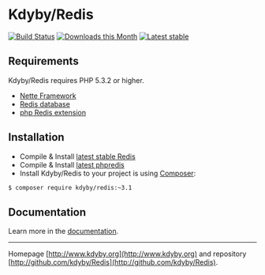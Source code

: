 Kdyby/Redis
======

[![Build Status](https://travis-ci.org/Kdyby/Redis.svg?branch=master)](https://travis-ci.org/Kdyby/Redis)
[![Downloads this Month](https://img.shields.io/packagist/dm/kdyby/redis.svg)](https://packagist.org/packages/kdyby/redis)
[![Latest stable](https://img.shields.io/packagist/v/kdyby/redis.svg)](https://packagist.org/packages/kdyby/redis)


Requirements
------------

Kdyby/Redis requires PHP 5.3.2 or higher.

- [Nette Framework](https://github.com/nette/nette)
- [Redis database](http://redis.io)
- [php Redis extension](https://github.com/nicolasff/phpredis/)


Installation
------------

* Compile & Install [latest stable Redis](http://redis.io/download)
* Compile & Install [latest phpredis](https://github.com/nicolasff/phpredis/)
* Install Kdyby/Redis to your project is using  [Composer](http://getcomposer.org/):

```sh
$ composer require kdyby/redis:~3.1
```


Documentation
------------

Learn more in the [documentation](https://github.com/Kdyby/Redis/blob/master/docs/en/index.md).


-----

Homepage [http://www.kdyby.org](http://www.kdyby.org) and repository [http://github.com/kdyby/Redis](http://github.com/kdyby/Redis).
